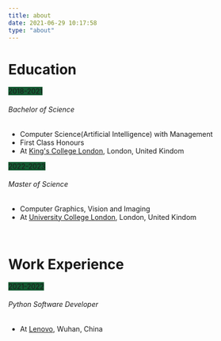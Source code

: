 ```yaml
---
title: about
date: 2021-06-29 10:17:58
type: "about"
---
```

<link rel="stylesheet" href="/css/w3.css">

<div class="w3-round w3-container w3-dark-grey">
        <h1>Education</h1>  
            <div>
                <span class="w3-tag w3-round" style="background-color: #145A32">2018-2021</span>
                <h6> Bachelor of Science </h6>  
                <ul>
                    <li>
                        <h7>Computer Science(Artificial Intelligence) with Management</h7>  
                    </li>
                    <li>
                        First Class Honours
                    </li>
                    <li>
                        At <a href="https://www.kcl.ac.uk/">King's College London</a>, London, United Kindom  
                    </li>
                </ul>
            </div>  
            <div>
                <span class="w3-tag w3-round" style="background-color: #145A32">2022-2023</span>
                <h6> Master of Science </h6>  
                <ul>
                    <li>
                        <h7>Computer Graphics, Vision and Imaging</h7>  
                    </li>
                    <!-- <li>
                        First Class Honours
                    </li> -->
                    <li>
                        At <a href="https://www.ucl.ac.uk/">University College London</a>, London, United Kindom  
                    </li>
                </ul>
            </div> 
</div>  
<br>
<div class="w3-round w3-container w3-dark-grey">
        <h1>Work Experience</h1>  
            <div>
                <span class="w3-tag w3-round" style="background-color: #145A32">2021-2022</span>
                <h6> Python Software Developer </h6>  
                <ul>
                    <li>
                        At <a href="https://www.lenovo.com/gb/en/">Lenovo</a>, Wuhan, China  
                    </li>
                </ul>
            </div>  
</div>  